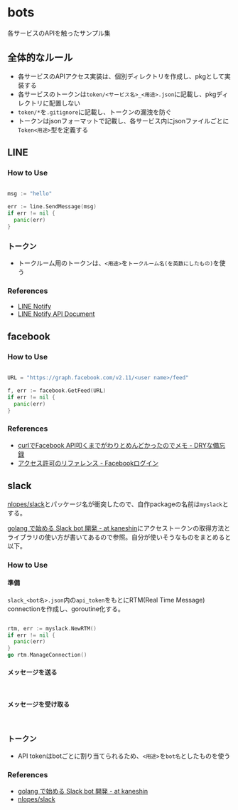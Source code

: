 # bots

各サービスのAPIを触ったサンプル集

## 全体的なルール

* 各サービスのAPIアクセス実装は、個別ディレクトリを作成し、pkgとして実装する
* 各サービスのトークンは`token/<サービス名>_<用途>.json`に記載し、pkgディレクトリに配置しない
* `token/*`を`.gitignore`に記載し、トークンの漏洩を防ぐ
* トークンはjsonフォーマットで記載し、各サービス内にjsonファイルごとに`Token<用途>`型を定義する

## LINE

### How to Use

```go

msg := "hello"

err := line.SendMessage(msg)
if err != nil {
  panic(err)
}

```

### トークン

* トークルーム用のトークンは、`<用途>`を`トークルーム名(を英数にしたもの)`を使う


### References
* [LINE Notify](https://notify-bot.line.me/ja/)
* [LINE Notify API Document](https://notify-bot.line.me/doc/ja/)


## facebook

### How to Use

```go

URL = "https://graph.facebook.com/v2.11/<user name>/feed"

f, err := facebook.GetFeed(URL)
if err != nil {
  panic(err)
}

```

### References
* [curlでFacebook API叩くまでがわりとめんどかったのでメモ - DRYな備忘録](http://otiai10.hatenablog.com/entry/2014/11/26/152404)
* [アクセス許可のリファレンス - Facebookログイン](https://developers.facebook.com/docs/facebook-login/permissions/)


## slack
[nlopes/slack](https://github.com/nlopes/slack)とパッケージ名が衝突したので、自作packageの名前は`myslack`とする。

[golang で始める Slack bot 開発 - at kaneshin](http://blog.kaneshin.co/entry/2016/12/03/162653)にアクセストークンの取得方法とライブラリの使い方が書いてあるので参照。自分が使いそうなものをまとめると以下。

### How to Use

#### 準備

`slack_<bot名>.json`内の`api_token`をもとにRTM(Real Time Message) connectionを作成し、goroutine化する。

```go

rtm, err := myslack.NewRTM()
if err != nil {
  panic(err)
}
go rtm.ManageConnection()


```

#### メッセージを送る

```go



```
#### メッセージを受け取る

```go



```



### トークン
* API tokenはbotごとに割り当てられるため、`<用途>`を`bot名`としたものを使う


### References
* [golang で始める Slack bot 開発 - at kaneshin](http://blog.kaneshin.co/entry/2016/12/03/162653)
* [nlopes/slack](https://github.com/nlopes/slack)